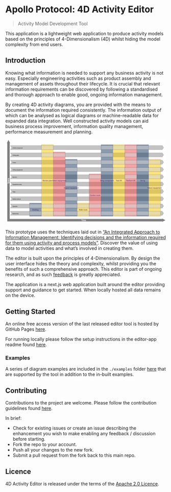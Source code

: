 # Apollo Protocol: 4D Activity Editor
> Activity Model Development Tool

This application is a lightweight web application to produce activity models based on the principles of 4-Dimensionalism (4D) whilst hiding the model complexity from end users.

## Introduction

Knowing what information is needed to support any business activity is not easy. Especially engineering activities such as product assembly and management of assets throughout their lifecycle. 
It is crucial that relevant information requirements can be discovered by following a standardised and thorough approach to enable good, ongoing information management.

By creating 4D activity diagrams, you are provided with the means to document the information required consistently. 
The information output of which can be analysed as logical diagrams or machine-readable data for expanded data integration.
Well constructed activity models can aid business process improvement, information quality management, performance measurement and planning.


![Screenshot](docs/CraneLift-20230329b.png)

This prototype uses the techniques laid out in [“An Integrated Approach to Information Management: Identifying decisions and the information required for them using activity and process models”](https://www.cdbb.cam.ac.uk/news/publication-integrated-approach-information-management-identifying-decisions-and-information).  Discover the value of using data to model activities and what’s involved in creating them.

The editor is built upon the principles of 4-Dimensionalism. By design the user interface hides the theory and complexity, whilst providing you the benefits of such a comprehensive approach. This editor is part of ongoing research, and as such [feedback](https://github.com/Apollo-Protocol/4d-activity-editor/discussions) is greatly appreciated.

The application is a next.js web application built around the editor providing support and guidance to get started. When locally hosted all data remains on the device.


## Getting Started

An online free access version of the last released editor tool is hosted by GitHub Pages [here](https://apollo-protocol.github.io/4d-activity-editor/).

For running locally please follow the setup instructions in the editor-app readme found [here](editor-app/README.md).

### Examples

A series of diagram examples are included in the `./examples` folder [here](./examples/) that are supported by the tool in addition to the in-built examples.

## Contributing

Contributions to the project are welcome. Please follow the contribution guidelines found [here](CONTRIBUTING.md).

In brief:
- Check for existing issues or create an issue describing the enhancement you wish to make enabling any feedback / discussion before starting.
- Fork the repo to your account.
- Push all your changes to the new fork.
- Submit a pull request from the fork back to this main repo.

## Licence

4D Activity Editor is released under the terms of the [Apache 2.0 Licence](LICENCE.md).
